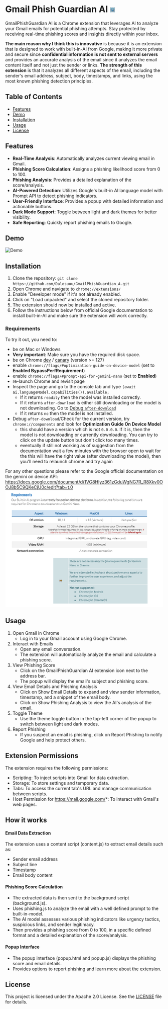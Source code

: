 # Gmail Phish Guardian AI ![logo](/icons/phishing-graphic-originalsize-16x16.png)


GmailPhishGuardian AI is a Chrome extension that leverages AI to analyze your Gmail emails for potential phishing attempts. Stay protected by receiving real-time phishing scores and insights directly within your inbox.

**The main reason why I think this is innovative** is because it is an extension that is designed to work with built-in-AI from Google, making it more private and secure since **confidential information is not sent to external servers** and provides an accurate analysis of the email since it analyzes the email content itself and not just the sender or links. **The strength of this extension** is that it analyzes all different aspects of the email, including the sender's email address, subject, body, timestamps, and links, using the most known phishing detection principles.

## Table of Contents

- [Features](#features)
- [Demo](#demo)
- [Installation](#installation)
- [Usage](#usage)
- [License](#license)

## Features

- **Real-Time Analysis**: Automatically analyzes current viewing email in Gmail.
- **Phishing Score Calculation**: Assigns a phishing likelihood score from 0 to 100.
- **Phishing Analysis**: Provides a detailed explanation of the score/analysis.
- **AI-Powered Detection**: Utilizes Google's built-in AI language model with Prompt API to detect phishing indicators.
- **User-Friendly Interface**: Provides a popup with detailed information and actionable buttons.
- **Dark Mode Support**: Toggle between light and dark themes for better visibility.
- **Safe Reporting**: Quickly report phishing emails to Google.

## Demo
![Demo](./readme_assets/demo.gif)


## Installation

1. Clone the repository: `git clone https://github.com/Dalosuuu/GmailPhishGuardian_A.git`
2. Open Chrome and navigate to `chrome://extensions/`
3. Enable "Developer mode" if it's not already enabled.
4. Click on "Load unpacked" and select the cloned repository folder.
5. The extension should now be installed and active.
6. Follow the instructions below from official Google documentation to install built-in-AI and make sure the extension will work correctly.

### Requirements
To try it out, you need to:
* be on Mac or Windows
* **Very important**: Make sure you have the required disk space.
* be on Chrome [dev](https://www.google.com/chrome/dev/) / [canary](https://www.google.com/chrome/canary/) (version >= 127)
* enable `chrome://flags/#optimization-guide-on-device-model` (set to **Enabled BypassPerfRequirement**)
* enable `chrome://flags/#prompt-api-for-gemini-nano` (set to **Enabled**)
* re-launch Chrome and revisit page
* Inspect the page and go to the console tab and type `(await ai.languageModel.capabilities()).available;`
    - If it returns `readily` then the model was installed correctly.
    - If it returns `after-download` is either still downloading or the model is not downloading. Go to [Debug `after-download`](#debug-after-download)
    - If it returns `no` then the model is not installed.
* Debug `after-download`/Check for the current version, try `chrome://components` and look for **Optimization Guide On Device Model**
  * this should have a version which is not `0.0.0.0`. If it is, then the model is not downloading or currently downloading. You can try to click on the update button but don't click too many times.
  * eventually if still not working as of suggestion from the documentation wait a few minutes with the browser open to wait for the  this will have the right value (after downloading the model), then you'll need to relaunch chrome and try again

For any other questions please refer to the Google official documentation on the gemini on device API: https://docs.google.com/document/d/1VG8HIyz361zGduWgNG7R_R8Xkv0OOJ8b5C9QKeCjU0c/edit?tab=t.0
![Requirements from Google documentation as of 1st November 2024](./readme_assets/RequirementsFromGoogleDocs.png)


## Usage

1. Open Gmail in Chrome
    - Log in to your Gmail account using Google Chrome.
2. Interact with Emails
    - Open any email conversation.
    - The extension will automatically analyze the email and calculate a phishing score.
3. View Phishing Score
    - Click on the GmailPhishGuardian AI extension icon next to the address bar.
    - The popup will display the email's subject and phishing score.
4. View Email Details and Phishing Analysis
    - Click on Show Email Details to expand and view sender information, timestamp, and a snippet of the email body.
    - Click on Show Phishing Analysis to view the AI's analysis of the email.
5. Toggle Theme
    - Use the theme toggle button in the top-left corner of the popup to switch between light and dark modes.
6. Report Phishing
    - If you suspect an email is phishing, click on Report Phishing to notify Google and help protect others.

## Extension Permissions

The extension requires the following permissions:
- Scripting: To inject scripts into Gmail for data extraction.
- Storage: To store settings and temporary data.
- Tabs: To access the current tab's URL and manage communication between scripts.
- Host Permission for https://mail.google.com/*: To interact with Gmail's web pages.


## How it works

#### Email Data Extraction
The extension uses a content script (content.js) to extract email details such as:
- Sender email address
- Subject line
- Timestamp
- Email body content

#### Phishing Score Calculation
- The extracted data is then sent to the background script (background.js).
- Uses phishing.js to analyze the email with a well defined prompt to the built-in-model.
- The AI model assesses various phishing indicators like urgency tactics, suspicious links, and sender legitimacy.
- Then provides a phishing score from 0 to 100, in a specific defined format and a detailed explanation of the score/analysis.

#### Popup Interface
- The popup interface (popup.html and popup.js) displays the phishing score and email details.
- Provides options to report phishing and learn more about the extension.

## License
This project is licensed under the Apache 2.0 License. See the [LICENSE](/readme_assets/LICENSE) file for details.

